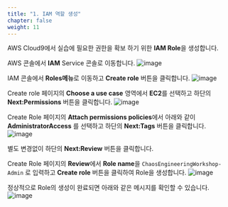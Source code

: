 ```yaml
---
title: "1. IAM 역할 생성"
chapter: false
weight: 11
---
```


AWS Cloud9에서 실습에 필요한 권한을 확보 하기 위한 **IAM Role**을 생성합니다.
 
AWS 콘솔에서 **IAM** Service 콘솔로 이동합니다.
![image](/images/10_prequisites/iam_01.png)

IAM 콘솔에서 **Roles메뉴**로 이동하고 **Create role** 버튼을 클릭합니다.
![image](/images/10_prequisites/iam_02.png)

Create role 페이지의 **Choose a use case** 영역에서 **EC2**를 선택하고 하단의 **Next:Permissions** 버튼을 클릭합니다.
![image](/images/10_prequisites/iam_03.png)

Create Role 페이지의 **Attach permissions policies**에서 아래와 같이 **AdministratorAccess** 를 선택하고 하단의 **Next:Tags** 버튼을 클릭합니다.
![image](/images/10_prequisites/iam_04.png)

별도 변경없이 하단의 **Next:Review** 버튼을 클릭합니다.

Create Role 페이지의 **Review**에서 **Role name**을 `ChaosEngineeringWorkshop-Admin` 로 입력하고 **Create role** 버튼을 클릭하여 Role을 생성합니다.
![image](/images/10_prequisites/iam_05.png)

정상적으로 Role의 생성이 완료되면 아래와 같은 메시지를 확인할 수 있습니다.
![image](/images/10_prequisites/iam_06.png)
